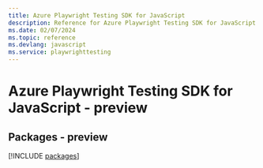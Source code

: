 ```yaml
---
title: Azure Playwright Testing SDK for JavaScript
description: Reference for Azure Playwright Testing SDK for JavaScript
ms.date: 02/07/2024
ms.topic: reference
ms.devlang: javascript
ms.service: playwrighttesting
---
```

# Azure Playwright Testing SDK for JavaScript - preview
## Packages - preview
[!INCLUDE [packages](playwright-testing-index.md)]